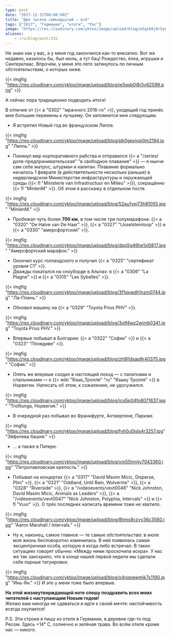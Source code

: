```yaml
---
type: post
date: "2017-12-31T00:00:00Z"
title: "Две тысячи семнадцатый — всё"
tags: ["2017", "Германия", "итоги", "Рес"]
image: "https://res.cloudinary.com/yktoo/image/upload/blog/w5qsb0j8r5y62599.png"
aliases:
    - /ru/blog/post/332
---
```


Не знаю как у вас, а у меня год закончился как-то внезапно. Вот же недавно, казалось бы, был июль, а тут бац! Рождество, ёлка, игрушки и Синтерклаас. Впрочем, у меня это лето затянулось по личным обстоятельствам, о которых ниже.

{{< imgfig "https://res.cloudinary.com/yktoo/image/upload/blog/w5qsb0j8r5y62599.png" >}}

А сейчас пора традиционно подводить итоги!

В отличие от {{< a "0302" "мрачного 2016-го" >}}, уходящий год принёс мне большие перемены к лучшему. Он запомнится мне следующим.

<!--more-->

* Я встретил Новый год во французском Лилле.

{{< imgfig "https://res.cloudinary.com/yktoo/image/upload/blog/pb0gpxiypi0m2194.jpg" "Лилль." >}}
* Покинул мир корпоративного рабства и отправился {{< a "/series/доля-предпринимательская" "в свободное плавание" >}} — я нынче сам себе матрос, штурман и капитан. Плавание формально началось 1 февраля (в действительности несколько раньше) в нидерландском Министерстве инфраструктуры и окружающей среды ({{< fl "Ministerie van Infrastructuur en Milieu" >}}), сокращённо {{< fl "MinIenM" >}}. Об этом я расскажу в отдельном посте.

{{< imgfig "https://res.cloudinary.com/yktoo/image/upload/blog/52au1ypj73h81055.jpg" "MinIenM." >}}
* Пробежал чуть более **700 км**, в том числе три полумарафона: {{< a "0320" "De Halve van De Haar" >}}, {{< a "0327" "IJsselsteinloop" >}} и {{< a "0330" "амерсфортский" >}}.

{{< imgfig "https://res.cloudinary.com/yktoo/image/upload/blog/dpp5g46he1xl0817.jpg" "Амерсфортский марафон." >}}
* Окончил курс голландского и получил {{< a "0325" "сертификат уровня С1" >}}.
* Дважды покатался на сноуборде в Альпах: в {{< a "0306" "La Plagne" >}} и {{< a "0315" "Les Sybelles" >}}.

{{< imgfig "https://res.cloudinary.com/yktoo/image/upload/blog/3f1qxwdh1nzm0744.jpg" "Ла-Плань." >}}
* Обновил машину на {{< a "0329" "Toyota Prius PHV" >}}.

{{< imgfig "https://res.cloudinary.com/yktoo/image/upload/blog/3otf4wz2wimb0341.jpg" "Toyota Prius PHV." >}}
* Впервые побывал в Болгарии: {{< a "0322" "Софии" >}} и {{< a "0323" "Пловдиве" >}}.

{{< imgfig "https://res.cloudinary.com/yktoo/image/upload/blog/zh9l1dsap9r40375.jpg" "София." >}}
* Опять же впервые сходил в настоящий поход — с палатками и спальниками — к {{< wiki "Язык_Тролля" "ru" "Языку Тролля" >}} в Норвегии. Написать об этом, к сожалению, не удосужился.

{{< imgfig "https://res.cloudinary.com/yktoo/image/upload/blog/icq5p04fo8071637.jpg" "Trolltunga, Норвегия." >}}
* В очередной раз побывал во Франкфурте, Антверпене, Париже.

{{< imgfig "https://res.cloudinary.com/yktoo/image/upload/blog/fvh0u0isls4r3257.jpg" "Эйфелева башня." >}}
* … а также в Питере.

{{< imgfig "https://res.cloudinary.com/yktoo/image/upload/blog/vm55hmijy7043360.jpg" "Петропавловская крепость." >}}
* Побывал на концертах {{< a "0317" "David Maxim Micic, Disperse, Plini" >}}, {{< a "0321" "Oddland, Until Rain, Wolverine" >}}, {{< a "0328" "Riverside" >}}, {{< a "/videoevents/vevt0046" "Nick Johnston, David Maxim Micic, Animals as Leaders" >}}, {{< a "/videoevents/vevt0047" "Nick Johnston, Polyphia, Intervals" >}} и {{< fl "Vuur" >}}. О трёх последних написать времени тоже не хватило.

{{< imgfig "https://res.cloudinary.com/yktoo/image/upload/blog/8hms9czvy36c3560.jpg" "Aaron Marshall / Intervals." >}}
* Ну и, наконец, самое главное — те самые *обстоятельства*: в июле моя жизнь бесповоротно изменилась. В ней появилась самая эксцентричная особа, которую я когда либо встречал. В таких ситуациях говорят обычно: «Между ними проскочила искра». У нас же так заискрило, что в конце нашей первой недели мы сделали себе парные татуировки:

{{< imgfig "https://res.cloudinary.com/yktoo/image/upload/blog/o4nqoewmik7s1190.jpg" "Инь-Ян." >}}
И это у меня тоже было впервые.

<p class="text-center">
    <b>На этой жизнеутверждающей ноте спешу поздравить всех моих читателей с наступающим Новым годом!</b><br>
    Желаю вам никогда не сдаваться и идти к своей мечте: настойчивость всегда окупается!
</p>

P.S. Эти строки я пишу из отеля в Германии, в деревне где-то под Ресом. Здесь +14° C, солнечно и зелёная трава. Во всём отеле кроме нас — никого.
